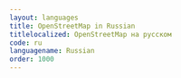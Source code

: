 ```yaml
---
layout: languages
title: OpenStreetMap in Russian
titlelocalized: OpenStreetMap на русском
code: ru
languagename: Russian
order: 1000
---
```

